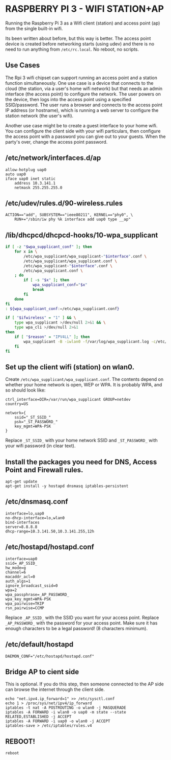 # RASPBERRY PI 3 - WIFI STATION+AP

Running the Raspberry Pi 3 as a Wifi client (station) and access point (ap) from the single built-in wifi.

Its been written about before, but this way is better.  The access point device is created before networking
starts (using udev) and there is no need to run anything from `/etc/rc.local`.  No reboot, no scripts.

## Use Cases

The Rpi 3 wifi chipset can support running an access point and a station function simultaneously.  One
use case is a device that connects to the cloud (the station, via a user's home wifi network) but
that needs an admin interface (the access point) to configure the network.  The user powers on the
device, then logs into the access point using a specified SSID/password.  The user runs a browser
and connects to the access point IP address (or hostname), which is running a web server to configure
the station network (the user's wifi).

Another use case might be to create a guest interface to your home wifi.  You can configure the client
side with your wifi particulars, then configure the access point with a password you can give out to your
guests.  When the party's over, change the access point password.

## /etc/network/interfaces.d/ap

    allow-hotplug uap0
    auto uap0
    iface uap0 inet static
        address 10.3.141.1
        netmask 255.255.255.0

## /etc/udev/rules.d/90-wireless.rules 

    ACTION=="add", SUBSYSTEM=="ieee80211", KERNEL=="phy0", \
        RUN+="/sbin/iw phy %k interface add uap0 type __ap"

## /lib/dhcpcd/dhcpcd-hooks/10-wpa_supplicant

```sh
if [ -z "$wpa_supplicant_conf" ]; then
	for x in \
		/etc/wpa_supplicant/wpa_supplicant-"$interface".conf \
		/etc/wpa_supplicant/wpa_supplicant.conf \
		/etc/wpa_supplicant-"$interface".conf \
		/etc/wpa_supplicant.conf \
	; do
		if [ -s "$x" ]; then
			wpa_supplicant_conf="$x"
			break
		fi
	done
fi
: ${wpa_supplicant_conf:=/etc/wpa_supplicant.conf}

if [ "$ifwireless" = "1" ] && \
    type wpa_supplicant >/dev/null 2>&1 && \
    type wpa_cli >/dev/null 2>&1
then
	if [ "$reason" = "IPV4LL" ]; then
		wpa_supplicant -B -iwlan0 -f/var/log/wpa_supplicant.log -c/etc/wpa_supplicant/wpa_supplicant.conf
	fi
fi
```

## Set up the client wifi (station) on wlan0.

Create `/etc/wpa_supplicant/wpa_supplicant.conf`.  The contents depend on whether your home network is open, WEP or WPA.  It is
probably WPA, and so should look like:

    ctrl_interface=DIR=/var/run/wpa_supplicant GROUP=netdev
    country=US
    
    network={
	    ssid="_ST_SSID_"
	    psk="_ST_PASSWORD_"
	    key_mgmt=WPA-PSK
    }

Replace `_ST_SSID_` with your home network SSID and `_ST_PASSWORD_` with your wifi password (in clear text).
	
## Install the packages you need for DNS, Access Point and Firewall rules.

    apt-get update
	apt-get install -y hostapd dnsmasq iptables-persistent

## /etc/dnsmasq.conf

    interface=lo,uap0
    no-dhcp-interface=lo,wlan0
    bind-interfaces
    server=8.8.8.8
    dhcp-range=10.3.141.50,10.3.141.255,12h

## /etc/hostapd/hostapd.conf

    interface=uap0
    ssid=_AP_SSID_
    hw_mode=g
    channel=6
    macaddr_acl=0
    auth_algs=1
    ignore_broadcast_ssid=0
    wpa=2
    wpa_passphrase=_AP_PASSWORD_
    wpa_key_mgmt=WPA-PSK
    wpa_pairwise=TKIP
    rsn_pairwise=CCMP

Replace `_AP_SSID_` with the SSID you want for your access point.  Replace `_AP_PASSWORD_` with the password for your access point.  Make sure it has
enough characters to be a legal password!  (8 characters minimum).

## /etc/default/hostapd

    DAEMON_CONF="/etc/hostapd/hostapd.conf"

## Bridge AP to cient side

This is optional.  If you do this step, then someone connected to the AP side can browse the internet through the client side.

    echo "net.ipv4.ip_forward=1" >> /etc/sysctl.conf
    echo 1 > /proc/sys/net/ipv4/ip_forward
    iptables -t nat -A POSTROUTING -o wlan0 -j MASQUERADE
    iptables -A FORWARD -i wlan0 -o uap0 -m state --state RELATED,ESTABLISHED -j ACCEPT
    iptables -A FORWARD -i uap0 -o wlan0 -j ACCEPT
    iptables-save > /etc/iptables/rules.v4


## REBOOT!

    reboot
    

